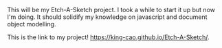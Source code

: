 This will be my Etch-A-Sketch project. I took a while to start it up but now I'm doing. It should solidify my knowledge on javascript and document object modelling.



This is the link to my project! https://king-cao.github.io/Etch-A-Sketch/.

